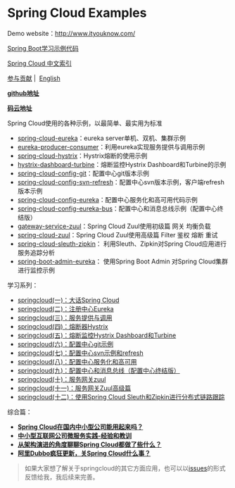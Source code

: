 # Spring Cloud Examples

Demo website：http://www.ityouknow.com/

[Spring Boot学习示例代码](https://github.com/ityouknow/spring-boot-examples)

[Spring Cloud 中文索引](https://github.com/ityouknow/awesome-spring-cloud)   

[参与贡献](https://github.com/ityouknow/spring-cloud-examples/issues)&nbsp;| &nbsp;[English](README_EN.md)

**[github地址](https://github.com/ityouknow/spring-cloud-examples)**

**[码云地址](https://gitee.com/ityouknow/spring-cloud-examples)**


Spring Cloud使用的各种示例，以最简单、最实用为标准

- [spring-cloud-eureka](https://github.com/ityouknow/spring-cloud-starter/tree/master/spring-cloud-eureka)：eureka server单机、双机、集群示例
- [eureka-producer-consumer](https://github.com/ityouknow/spring-cloud-starter/tree/master/eureka-producer-consumer)：利用eureka实现服务提供与调用示例
- [spring-cloud-hystrix](https://github.com/ityouknow/spring-cloud-starter/tree/master/spring-cloud-hystrix)：Hystrix熔断的使用示例
- [hystrix-dashboard-turbine](https://github.com/ityouknow/spring-cloud-starter/tree/master/hystrix-dashboard-turbine)：熔断监控Hystrix Dashboard和Turbine的示例
- [spring-cloud-config-git](https://github.com/ityouknow/spring-cloud-starter/tree/master/spring-cloud-config-git)：配置中心git版本示例
- [spring-cloud-config-svn-refresh](https://github.com/ityouknow/spring-cloud-starter/tree/master/spring-cloud-config-svn-refresh)：配置中心svn版本示例，客户端refresh版本示例
- [spring-cloud-config-eureka](https://github.com/ityouknow/spring-cloud-starter/tree/master/spring-cloud-config-eureka)：配置中心服务化和高可用代码示例
- [spring-cloud-config-eureka-bus](https://github.com/ityouknow/spring-cloud-starter/tree/master/spring-cloud-config-eureka-bus)：配置中心和消息总线示例（配置中心终结版）
- [gateway-service-zuul](https://github.com/ityouknow/spring-cloud-starter/tree/master/gateway-service-zuul)：Spring Cloud Zuul使用初级篇 网关 均衡负载  
- [spring-cloud-zuul](https://github.com/ityouknow/spring-cloud-starter/tree/master/spring-cloud-zuul)：Spring Cloud Zuul使用高级篇 Filter 鉴权 熔断 重试   
- [spring-cloud-sleuth-zipkin](https://github.com/ityouknow/spring-cloud-starter/tree/master/spring-cloud-sleuth-zipkin)： 利用Sleuth、Zipkin对Spring Cloud应用进行服务追踪分析  
- [spring-boot-admin-eureka](https://github.com/ityouknow/spring-cloud-starter/tree/master/spring-boot-admin-eureka)： 使用Spring Boot Admin 对Spring Cloud集群进行监控示例  

学习系列：

- [springcloud(一)：大话Spring Cloud](http://www.ityouknow.com/springcloud/2017/05/01/simple-springcloud.html)
- [springcloud(二)：注册中心Eureka](http://www.ityouknow.com/springcloud/2017/05/10/springcloud-eureka.html)
- [springcloud(三)：服务提供与调用](http://www.ityouknow.com/springcloud/2017/05/12/eureka-provider-constomer.html)
- [springcloud(四)：熔断器Hystrix](http://www.ityouknow.com/springcloud/2017/05/16/springcloud-hystrix.html)
- [springcloud(五)：熔断监控Hystrix Dashboard和Turbine](http://www.ityouknow.com/springcloud/2017/05/18/hystrix-dashboard-turbine.html)
- [springcloud(六)：配置中心git示例](http://www.ityouknow.com/springcloud/2017/05/22/springcloud-config-git.html)
- [springcloud(七)：配置中心svn示例和refresh](http://www.ityouknow.com/springcloud/2017/05/23/springcloud-config-svn-refresh.html)
- [springcloud(八)：配置中心服务化和高可用](http://www.ityouknow.com/springcloud/2017/05/25/springcloud-config-eureka.html)
- [springcloud(九)：配置中心和消息总线（配置中心终结版）](http://www.ityouknow.com/springcloud/2017/05/26/springcloud-config-eureka-bus.html)
- [springcloud(十)：服务网关zuul](http://www.ityouknow.com/springcloud/2017/06/01/gateway-service-zuul.html)  
- [springcloud(十一)：服务网关Zuul高级篇](http://www.ityouknow.com/springcloud/2018/01/20/spring-cloud-zuul.html)  
- [springcloud(十二)：使用Spring Cloud Sleuth和Zipkin进行分布式链路跟踪](http://www.ityouknow.com/springcloud/2018/02/02/spring-cloud-sleuth-zipkin.html)  


综合篇：

- **[Spring Cloud在国内中小型公司能用起来吗？](http://www.ityouknow.com/springcloud/2017/09/11/can-use-springcloud.html)**   
- **[中小型互联网公司微服务实践-经验和教训](http://www.ityouknow.com/springcloud/2017/10/19/micro-service-practice.html)**    
- **[从架构演进的角度聊聊Spring Cloud都做了些什么？](http://www.ityouknow.com/springcloud/2017/11/02/framework-and-springcloud.html)**   
- **[阿里Dubbo疯狂更新，关Spring Cloud什么事？](http://www.ityouknow.com/springcloud/2017/11/20/dubbo-update-again.html)**   

> 如果大家想了解关于springcloud的其它方面应用，也可以以[issues](https://github.com/ityouknow/spring-cloud-examples/issues)的形式反馈给我，我后续来完善。



